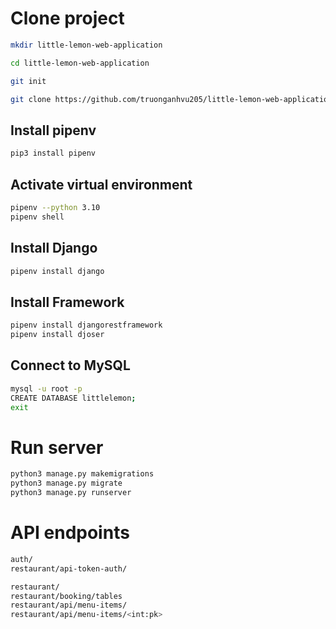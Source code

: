 # Clone project
```bash
mkdir little-lemon-web-application

cd little-lemon-web-application

git init

git clone https://github.com/truonganhvu205/little-lemon-web-application.git
```

## Install pipenv
```bash
pip3 install pipenv
```

## Activate virtual environment
```bash
pipenv --python 3.10
pipenv shell
```

## Install Django
```bash
pipenv install django
```

## Install Framework
```bash
pipenv install djangorestframework
pipenv install djoser
```

## Connect to MySQL
```bash
mysql -u root -p
CREATE DATABASE littlelemon;
exit
```

# Run server
```bash
python3 manage.py makemigrations
python3 manage.py migrate
python3 manage.py runserver
```

# API endpoints
```bash
auth/
restaurant/api-token-auth/
```

```bash
restaurant/
restaurant/booking/tables
restaurant/api/menu-items/
restaurant/api/menu-items/<int:pk>
```
